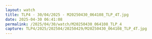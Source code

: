 ```yaml
---
layout: watch
title: TLP4 - 30/04/2025 - M20250430_064108_TLP_4T.jpg
date: 2025-04-30 06:41:08
permalink: /2025/04/30/watch/M20250430_064108_TLP_4
capture: TLP4/2025/202504/20250429/M20250430_064108_TLP_4T.jpg
---
```

